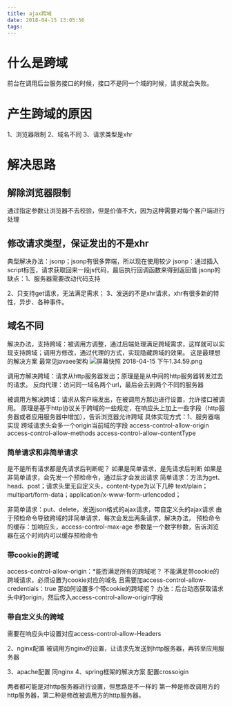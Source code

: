 ```yaml
---
title: ajax跨域
date: 2018-04-15 13:05:56
tags:
---
```

# 什么是跨域 #
前台在调用后台服务接口的时候，接口不是同一个域的时候，请求就会失败。
# 产生跨域的原因 #
1、浏览器限制
2、域名不同
3、请求类型是xhr
# 解决思路
## 解除浏览器限制
通过指定参数让浏览器不去校验，但是价值不大，因为这种需要对每个客户端进行处理
## 修改请求类型，保证发出的不是xhr
典型解决办法：jsonp；jsonp有很多弊端，所以现在使用较少
jsonp：通过插入script标签，请求获取回来一段js代码，最后执行回调函数来得到返回值
jsonp的缺点：1、服务器需要改动代码支持

2、只支持get请求，无法满足需求；
3、发送的不是xhr请求，xhr有很多新的特性，异步、各种事件。
## 域名不同
解决办法，支持跨域：被调用方调整，通过后端处理满足跨域需求，这样就可以实现支持跨域；调用方修改，通过代理的方式，实现隐藏跨域的效果。
这是最理想的解决方案
最常见javaee架构
![屏幕快照 2018-04-15 下午1.34.59.png](http://lxlimg.gz.bcebos.com/%E5%B1%8F%E5%B9%95%E5%BF%AB%E7%85%A7%202018-04-15%20%E4%B8%8B%E5%8D%881.34.59.png)

调用方解决跨域：请求从http服务器发出；原理是是从中间的http服务器转发过去的请求。
反向代理：访问同一域名两个url，最后会去到两个不同的服务器



被调用方解决跨域：请求从客户端发出，在被调用方那边进行设置，允许接口被调用。
原理是基于http协议关于跨域的一些规定，在响应头上加上一些字段（http服务器或者应用服务器中增加），告诉浏览器允许跨域
具体实现方式：1、服务器端实现
跨域请求头会多一个origin当前域的字段
access-control-allow-origin 
access-control-allow-methods 
access-control-allow-contentType
### 简单请求和非简单请求
是不是所有请求都是先请求后判断呢？
如果是简单请求，是先请求后判断
如果是非简单请求，会先发一个预检命令，通过后才会发出请求
简单请求：方法为get、head、post；请求头里无自定义头，content-type为以下几种
text/plain；multipart/form-data；application/x-www-form-urlencoded；

非简单请求：put、delete，发送json格式的ajax请求，带自定义头的ajax请求
由于预检命令导致跨域的非简单请求，每次会发出两条请求，解决办法，
预检命令的缓存：加响应头，access-control-max-age 参数是一个数字秒数，告诉浏览器在这个时间内可以缓存预检命令

### 带cookie的跨域
access-control-allow-origin：*能否满足所有的跨域呢？
不能满足带cookie的跨域请求，必须设置为cookie对应的域名
且需要加access-control-allow-credentials：true
那如何设置多个带cookie的跨域呢？
办法：后台动态获取请求头中的origin，然后传入access-control-allow-origin字段

### 带自定义头的跨域
需要在响应头中设置对应access-control-allow-Headers


2、nginx配置
被调用方nginx的设置，让请求先发送到http服务器，再转至应用服务器

3、apache配置
同nginx
4、spring框架的解决方案
配置crossoigin



两者都可能是对http服务器进行设置，但思路是不一样的
第一种是修改调用方的http服务器，第二种是修改被调用方的http服务器。







